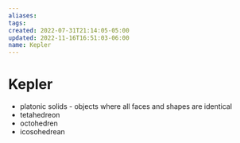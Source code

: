 ```yaml
---
aliases: 
tags: 
created: 2022-07-31T21:14:05-05:00
updated: 2022-11-16T16:51:03-06:00
name: Kepler
---
```

# Kepler

* platonic solids - objects where all faces and shapes are identical 
* tetahedreon
* octohedren
* icosohedrean

